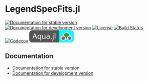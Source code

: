 # LegendSpecFits.jl

[![Documentation for stable version](https://img.shields.io/badge/docs-stable-blue.svg)](https://legend-exp.github.io/LegendSpecFits.jl/stable)
[![Documentation for development version](https://img.shields.io/badge/docs-dev-blue.svg)](https://legend-exp.github.io/LegendSpecFits.jl/dev)
[![License](http://img.shields.io/badge/license-MIT-brightgreen.svg?style=flat)](LICENSE.md)
[![Build Status](https://github.com/legend-exp/LegendSpecFits.jl/workflows/CI/badge.svg?branch=main)](https://github.com/legend-exp/LegendSpecFits.jl/actions?query=workflow%3ACI)
[![Codecov](https://codecov.io/gh/legend-exp/LegendSpecFits.jl/branch/main/graph/badge.svg)](https://codecov.io/gh/legend-exp/LegendSpecFits.jl)
[![Aqua QA](https://raw.githubusercontent.com/JuliaTesting/Aqua.jl/master/badge.svg)](https://github.com/JuliaTesting/Aqua.jl)


## Documentation

* [Documentation for stable version](https://legend-exp.github.io/LegendSpecFits.jl/stable)
* [Documentation for development version](https://legend-exp.github.io/LegendSpecFits.jl/dev)
